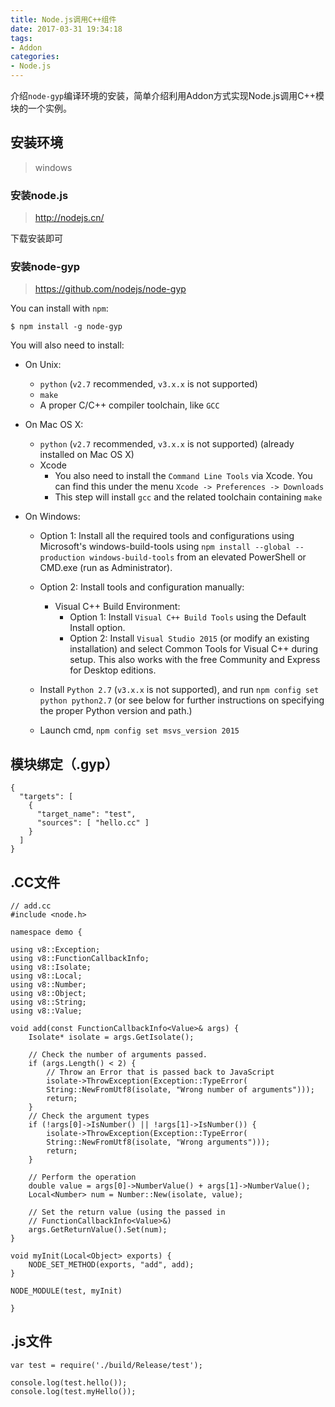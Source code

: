 ```yaml
---
title: Node.js调用C++组件
date: 2017-03-31 19:34:18
tags: 
- Addon
categories: 
- Node.js
---
```


介绍`node-gyp`编译环境的安装，简单介绍利用Addon方式实现Node.js调用C++模块的一个实例。

<!-- more -->

## 安装环境

>windows

### 安装node.js

>http://nodejs.cn/

下载安装即可

### 安装node-gyp

>https://github.com/nodejs/node-gyp

You can install with `npm`:

    $ npm install -g node-gyp

You will also need to install:

- On Unix:
	- `python` (`v2.7` recommended, `v3.x.x` is not supported)
	- `make`
	- A proper C/C++ compiler toolchain, like `GCC`

- On Mac OS X:
	- `python` (`v2.7` recommended, `v3.x.x` is not supported) (already installed on Mac OS X)
	- Xcode
		- You also need to install the `Command Line Tools` via Xcode. You can find this under the menu `Xcode -> Preferences -> Downloads`
		- This step will install `gcc` and the related toolchain containing `make`

- On Windows:
	- Option 1: Install all the required tools and configurations using Microsoft's windows-build-tools using `npm install --global --production windows-build-tools` from an elevated PowerShell or CMD.exe (run as Administrator).

	- Option 2: Install tools and configuration manually:
		- Visual C++ Build Environment:
			- Option 1: Install `Visual C++ Build Tools` using the Default Install option.
			- Option 2: Install `Visual Studio 2015` (or modify an existing installation) and select Common Tools for Visual C++ during setup. This also works with the free Community and Express for Desktop editions.

	- Install `Python 2.7` (`v3.x.x` is not supported), and run `npm config set python python2.7` (or see below for further instructions on specifying the proper Python version and path.)

	-  Launch cmd, `npm config set msvs_version 2015`

## 模块绑定（.gyp）

```
{
  "targets": [
    {
      "target_name": "test",
      "sources": [ "hello.cc" ]
    }
  ]
}
```

## .CC文件

```
// add.cc
#include <node.h>

namespace demo {

using v8::Exception;
using v8::FunctionCallbackInfo;
using v8::Isolate;
using v8::Local;
using v8::Number;
using v8::Object;
using v8::String;
using v8::Value;

void add(const FunctionCallbackInfo<Value>& args) {
	Isolate* isolate = args.GetIsolate();

	// Check the number of arguments passed.
	if (args.Length() < 2) {
		// Throw an Error that is passed back to JavaScript
		isolate->ThrowException(Exception::TypeError(
		String::NewFromUtf8(isolate, "Wrong number of arguments")));
		return;
	}
	// Check the argument types
	if (!args[0]->IsNumber() || !args[1]->IsNumber()) {
		isolate->ThrowException(Exception::TypeError(
		String::NewFromUtf8(isolate, "Wrong arguments")));
		return;
	}

	// Perform the operation
	double value = args[0]->NumberValue() + args[1]->NumberValue();
	Local<Number> num = Number::New(isolate, value);

	// Set the return value (using the passed in
	// FunctionCallbackInfo<Value>&)
	args.GetReturnValue().Set(num);
}

void myInit(Local<Object> exports) {
	NODE_SET_METHOD(exports, "add", add);
}

NODE_MODULE(test, myInit)

}
```

## .js文件

```
var test = require('./build/Release/test');

console.log(test.hello()); 
console.log(test.myHello()); 
```